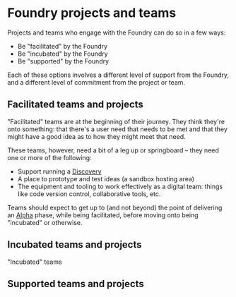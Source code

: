 # Foundry projects and teams

Projects and teams who engage with the Foundry can do so in a few ways:

- Be "facilitated" by the Foundry
- Be "incubated" by the Foundry
- Be "supported" by the Foundry

Each of these options involves a different level of support from the Foundry, and a different level of commitment from the project or team. 

## Facilitated teams and projects

"Facilitated" teams are at the beginning of their journey. They think they're onto something: that there's a user need that needs to be met and that they might have a good idea as to how they might meet that need. 

These teams, however, need a bit of a leg up or springboard – they need one or more of the following:

- Support running a [Discovery](https://www.gov.uk/service-manual/agile-delivery/how-the-discovery-phase-works) 
- A place to prototype and test ideas (a sandbox hosting area)
- The equipment and tooling to work effectively as a digital team: things like code version control, collaborative tools, etc.

Teams should expect to get up to (and not beyond) the point of delivering an [Alpha](https://www.gov.uk/service-manual/agile-delivery/how-the-alpha-phase-works) phase, while being facilitated, before moving onto being "incubated" or otherwise. 

## Incubated teams and projects

"Incubated" teams 

## Supported teams and projects

